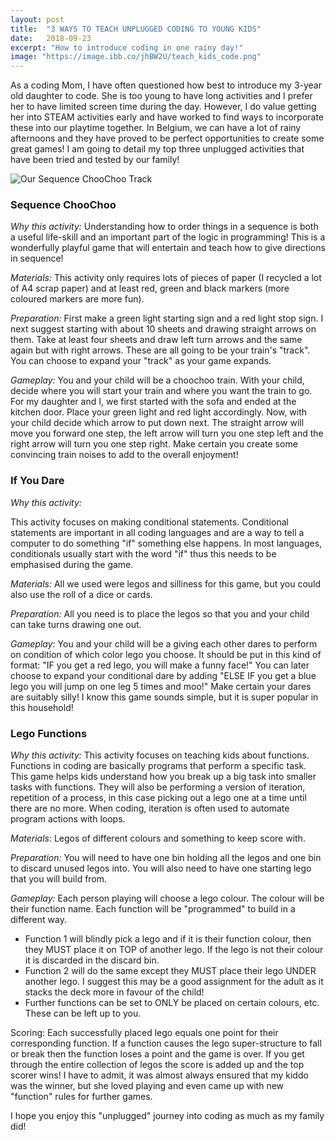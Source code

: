 ```yaml
---
layout: post
title:  "3 WAYS TO TEACH UNPLUGGED CODING TO YOUNG KIDS"
date:   2018-09-23
excerpt: "How to introduce coding in one rainy day!"
image: "https://image.ibb.co/jhBW2U/teach_kids_code.png"
---
```


As a coding Mom, I have often questioned how best to introduce my 3-year old daughter to code. She is too young to have long activities and I prefer her to have limited screen time during the day. However, I do value getting her into STEAM activities early and have worked to find ways to incorporate these into our playtime together. In Belgium, we can have a lot of rainy afternoons and they have proved to be perfect opportunities to create some great games! I am going to detail my top three unplugged activities that have been tried and tested by our family!

![Our Sequence ChooChoo Track](https://preview.ibb.co/cArENU/IMG_0697.jpg#feature)
### Sequence ChooChoo

_Why this activity:_
Understanding how to order things in a sequence is both a useful life-skill and an important part of the logic in programming! This is a wonderfully playful game that will entertain and teach how to give directions in sequence!

_Materials:_
This activity only requires lots of pieces of paper (I recycled a lot of A4 scrap paper) and at least red, green and black markers (more coloured markers are more fun).

_Preparation:_
First make a green light starting sign and a red light stop sign. I next suggest starting with about 10 sheets and drawing straight arrows on them. Take at least four sheets and draw left turn arrows and the same again but with right arrows. These are all going to be your train's "track". You can choose to expand your "track" as your game expands.

_Gameplay:_
You and your child will be a choochoo train. With your child, decide where you will start your train and where you want the train to go. For my daughter and I, we first started with the sofa and ended at the kitchen door. Place your green light and red light accordingly. Now, with your child decide which arrow to put down next. The straight arrow will move you forward one step, the left arrow will turn you one step left and the right arrow will turn you one step right. Make certain you create some convincing train noises to add to the overall enjoyment!

### If You Dare

_Why this activity:_

This activity focuses on making conditional statements. Conditional statements are important in all coding languages and are a way to tell a computer to do something "if" something else happens. In most languages, conditionals usually start with the word "if" thus this needs to be emphasised during the game.

_Materials:_
All we used were legos and silliness for this game, but you could also use the roll of a dice or cards.

_Preparation:_
All you need is to place the legos so that you and your child can take turns drawing one out.

_Gameplay:_
You and your child will be a giving each other dares to perform on condition of which color lego you choose. It should be put in this kind of format: "IF you get a red lego, you will make a funny face!" You can later choose to expand your conditional dare by adding "ELSE IF you get a blue lego you will jump on one leg 5 times and moo!" Make certain your dares are suitably silly! I know this game sounds simple, but it is super popular in this household!

### Lego Functions

_Why this activity:_
This activity focuses on teaching kids about functions. Functions in coding are basically programs that perform a specific task. This game helps kids understand how you break up a big task into smaller tasks with functions. They will also be performing a version of iteration, repetition of a process, in this case picking out a lego one at a time until there are no more. When coding, iteration is often used to automate program actions with loops.

_Materials:_
Legos of different colours and something to keep score with.

_Preparation:_
You will need to have one bin holding all the legos and one bin to discard unused legos into. You will also need to have one starting lego that you will build from.

_Gameplay:_
Each person playing will choose a lego colour. The colour will be their function name. Each function will be "programmed" to build in a different way.
* Function 1 will blindly pick a lego and if it is their function colour, then they MUST place it on TOP of another lego. If the lego is not their colour it is discarded in the discard bin.
* Function 2 will do the same except they MUST place their lego UNDER another lego. I suggest this may be a good assignment for the adult as it stacks the deck more in favour of the child!
* Further functions can be set to ONLY be placed on certain colours, etc. These can be left up to you.

Scoring: Each successfully placed lego equals one point for their corresponding function. If a function causes the lego super-structure to fall or break then the function loses a point and the game is over. If you get through the entire collection of legos the score is added up and the top scorer wins! I have to admit, it was almost always ensured that my kiddo was the winner, but she loved playing and even came up with new "function" rules for further games.

I hope you enjoy this "unplugged" journey into coding as much as my family did! 